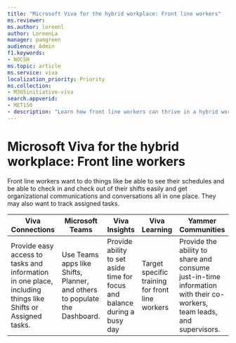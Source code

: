 ```yaml
---
title: "Microsoft Viva for the hybrid workplace: Front line workers"
ms.reviewer: 
ms.author: loreenl
author: LoreenLa
manager: pamgreen
audience: Admin
f1.keywords:
- NOCSH
ms.topic: article
ms.service: viva
localization_priority: Priority
ms.collection:  
- M365initiative-viva
search.appverid:
- MET150
- description: "Learn how front line workers can thrive in a hybrid workplace with Microsoft Viva."
---
```


# Microsoft Viva for the hybrid workplace: Front line workers
Front line workers want to do things like be able to see their schedules and be able to check in and check out of their shifts easily and get organizational communications and conversations all in one place. They may also want to track assigned tasks.

| Viva Connections | Microsoft Teams | Viva Insights | Viva Learning | Yammer Communities |
---|---|---|---|---|
 | Provide easy access to tasks and information in one place, including things like Shifts or Assigned tasks. | Use Teams apps like Shifts, Planner, and others to populate the Dashboard. | Provide ability to set aside time for focus and balance during a busy day | Target specific training for front line workers | Provide the ability to share and consume just-in-time information with their co-workers, team leads, and supervisors.